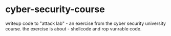 # cyber-security-course
writeup code to "attack lab" - an exercise from the cyber security university course. the exercise is about - shellcode and rop vunrable code. 
